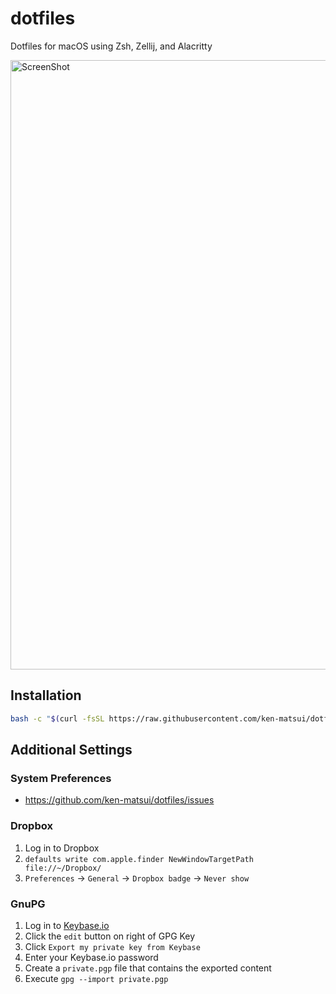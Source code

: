 # dotfiles

Dotfiles for macOS using Zsh, Zellij, and Alacritty

<img width="975" alt="ScreenShot" src="https://user-images.githubusercontent.com/26405363/150774356-1bb319e4-4b7f-4a1f-9b59-a165111b111c.png">

## Installation

```sh
bash -c "$(curl -fsSL https://raw.githubusercontent.com/ken-matsui/dotfiles/main/install.sh)"
```

## Additional Settings

### System Preferences

* https://github.com/ken-matsui/dotfiles/issues

### Dropbox

1. Log in to Dropbox
2. `defaults write com.apple.finder NewWindowTargetPath file://~/Dropbox/`
3. `Preferences` -> `General` -> `Dropbox badge` -> `Never show`

### GnuPG

1. Log in to [Keybase.io](https://keybase.io)
2. Click the `edit` button on right of GPG Key
3. Click `Export my private key from Keybase`
4. Enter your Keybase.io password
5. Create a `private.pgp` file that contains the exported content
6. Execute `gpg --import private.pgp`
